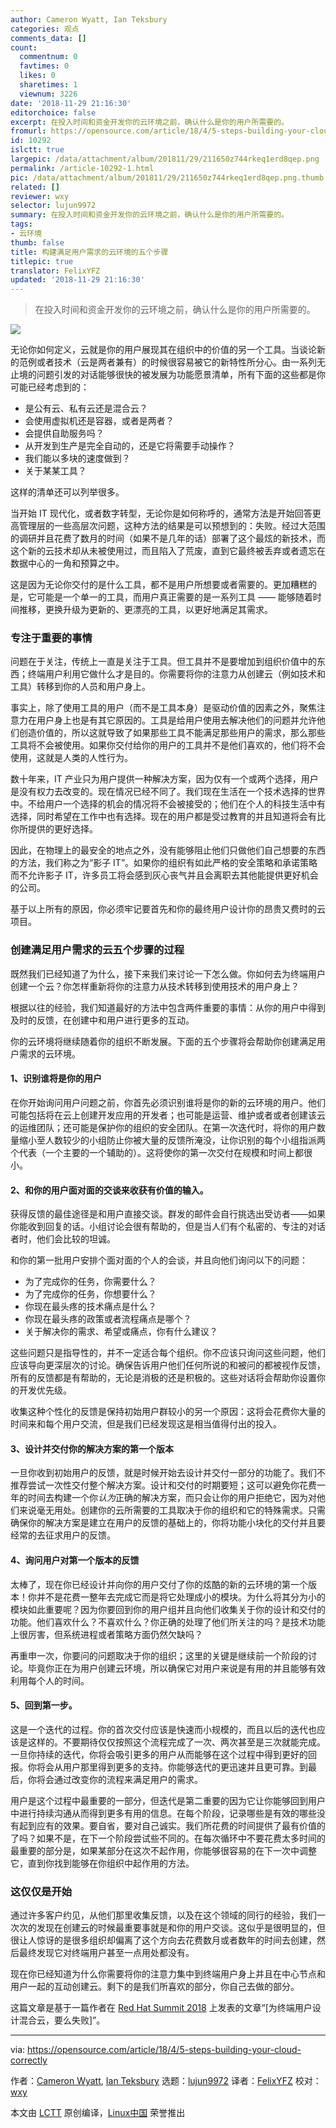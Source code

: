 ```yaml
---
author: Cameron Wyatt, Ian Teksbury
categories: 观点
comments_data: []
count:
  commentnum: 0
  favtimes: 0
  likes: 0
  sharetimes: 1
  viewnum: 3226
date: '2018-11-29 21:16:30'
editorchoice: false
excerpt: 在投入时间和资金开发你的云环境之前，确认什么是你的用户所需要的。
fromurl: https://opensource.com/article/18/4/5-steps-building-your-cloud-correctly
id: 10292
islctt: true
largepic: /data/attachment/album/201811/29/211650z744rkeq1erd8qep.png
permalink: /article-10292-1.html
pic: /data/attachment/album/201811/29/211650z744rkeq1erd8qep.png.thumb.jpg
related: []
reviewer: wxy
selector: lujun9972
summary: 在投入时间和资金开发你的云环境之前，确认什么是你的用户所需要的。
tags:
- 云环境
thumb: false
title: 构建满足用户需求的云环境的五个步骤
titlepic: true
translator: FelixYFZ
updated: '2018-11-29 21:16:30'
---
```



> 
> 在投入时间和资金开发你的云环境之前，确认什么是你的用户所需要的。
> 
> 
> 


![](/data/attachment/album/201811/29/211650z744rkeq1erd8qep.png)


无论你如何定义，云就是你的用户展现其在组织中的价值的另一个工具。当谈论新的范例或者技术（云是两者兼有）的时候很容易被它的新特性所分心。由一系列无止境的问题引发的对话能够很快的被发展为功能愿景清单，所有下面的这些都是你可能已经考虑到的：


* 是公有云、私有云还是混合云？
* 会使用虚拟机还是容器，或者是两者？
* 会提供自助服务吗？
* 从开发到生产是完全自动的，还是它将需要手动操作？
* 我们能以多块的速度做到？
* 关于某某工具？


这样的清单还可以列举很多。


当开始 IT 现代化，或者数字转型，无论你是如何称呼的，通常方法是开始回答更高管理层的一些高层次问题，这种方法的结果是可以预想到的：失败。经过大范围的调研并且花费了数月的时间（如果不是几年的话）部署了这个最炫的新技术，而这个新的云技术却从未被使用过，而且陷入了荒废，直到它最终被丢弃或者遗忘在数据中心的一角和预算之中。


这是因为无论你交付的是什么工具，都不是用户所想要或者需要的。更加糟糕的是，它可能是一个单一的工具，而用户真正需要的是一系列工具 —— 能够随着时间推移，更换升级为更新的、更漂亮的工具，以更好地满足其需求。


### 专注于重要的事情


问题在于关注，传统上一直是关注于工具。但工具并不是要增加到组织价值中的东西；终端用户利用它做什么才是目的。你需要将你的注意力从创建云（例如技术和工具）转移到你的人员和用户身上。


事实上，除了使用工具的用户（而不是工具本身）是驱动价值的因素之外，聚焦注意力在用户身上也是有其它原因的。工具是给用户使用去解决他们的问题并允许他们创造价值的，所以这就导致了如果那些工具不能满足那些用户的需求，那么那些工具将不会被使用。如果你交付给你的用户的工具并不是他们喜欢的，他们将不会使用，这就是人类的人性行为。


数十年来，IT 产业只为用户提供一种解决方案，因为仅有一个或两个选择，用户是没有权力去改变的。现在情况已经不同了。我们现在生活在一个技术选择的世界中。不给用户一个选择的机会的情况将不会被接受的；他们在个人的科技生活中有选择，同时希望在工作中也有选择。现在的用户都是受过教育的并且知道将会有比你所提供的更好选择。


因此，在物理上的最安全的地点之外，没有能够阻止他们只做他们自己想要的东西的方法，我们称之为“影子 IT”。如果你的组织有如此严格的安全策略和承诺策略而不允许影子 IT，许多员工将会感到灰心丧气并且会离职去其他能提供更好机会的公司。


基于以上所有的原因，你必须牢记要首先和你的最终用户设计你的昂贵又费时的云项目。


### 创建满足用户需求的云五个步骤的过程


既然我们已经知道了为什么，接下来我们来讨论一下怎么做。你如何去为终端用户创建一个云？你怎样重新将你的注意力从技术转移到使用技术的用户身上？


根据以往的经验，我们知道最好的方法中包含两件重要的事情：从你的用户中得到及时的反馈，在创建中和用户进行更多的互动。


你的云环境将继续随着你的组织不断发展。下面的五个步骤将会帮助你创建满足用户需求的云环境。


#### 1、识别谁将是你的用户


在你开始询问用户问题之前，你首先必须识别谁将是你的新的云环境的用户。他们可能包括将在云上创建开发应用的开发者；也可能是运营、维护或者或者创建该云的运维团队；还可能是保护你的组织的安全团队。在第一次迭代时，将你的用户数量缩小至人数较少的小组防止你被大量的反馈所淹没，让你识别的每个小组指派两个代表（一个主要的一个辅助的）。这将使你的第一次交付在规模和时间上都很小。


#### 2、和你的用户面对面的交谈来收获有价值的输入。


获得反馈的最佳途径是和用户直接交谈。群发的邮件会自行挑选出受访者——如果你能收到回复的话。小组讨论会很有帮助的，但是当人们有个私密的、专注的对话者时，他们会比较的坦诚。


和你的第一批用户安排个面对面的个人的会谈，并且向他们询问以下的问题：


* 为了完成你的任务，你需要什么？
* 为了完成你的任务，你想要什么？
* 你现在最头疼的技术痛点是什么？
* 你现在最头疼的政策或者流程痛点是哪个？
* 关于解决你的需求、希望或痛点，你有什么建议？


这些问题只是指导性的，并不一定适合每个组织。你不应该只询问这些问题，他们应该导向更深层次的讨论。确保告诉用户他们任何所说的和被问的都被视作反馈，所有的反馈都是有帮助的，无论是消极的还是积极的。这些对话将会帮助你设置你的开发优先级。


收集这种个性化的反馈是保持初始用户群较小的另一个原因：这将会花费你大量的时间来和每个用户交流，但是我们已经发现这是相当值得付出的投入。


#### 3、设计并交付你的解决方案的第一个版本


一旦你收到初始用户的反馈，就是时候开始去设计并交付一部分的功能了。我们不推荐尝试一次性交付整个解决方案。设计和交付的时期要短；这可以避免你花费一年的时间去构建一个你*认为*正确的解决方案，而只会让你的用户拒绝它，因为对他们来说毫无用处。创建你的云所需要的工具取决于你的组织和它的特殊需求。只需确保你的解决方案是建立在用户的反馈的基础上的，你将功能小块化的交付并且要经常的去征求用户的反馈。


#### 4、询问用户对第一个版本的反馈


太棒了，现在你已经设计并向你的用户交付了你的炫酷的新的云环境的第一个版本！你并不是花费一整年去完成它而是将它处理成小的模块。为什么将其分为小的模块如此重要呢？因为你要回到你的用户组并且向他们收集关于你的设计和交付的功能。他们喜欢什么？不喜欢什么？你正确的处理了他们所关注的吗？是技术功能上很厉害，但系统进程或者策略方面仍然欠缺吗？


再重申一次，你要问的问题取决于你的组织；这里的关键是继续前一个阶段的讨论。毕竟你正在为用户创建云环境，所以确保它对用户来说是有用的并且能够有效利用每个人的时间。


#### 5、回到第一步。


这是一个迭代的过程。你的首次交付应该是快速而小规模的，而且以后的迭代也应该是这样的。不要期待仅仅按照这个流程完成了一次、两次甚至是三次就能完成。一旦你持续的迭代，你将会吸引更多的用户从而能够在这个过程中得到更好的回报。你将会从用户那里得到更多的支持。你能够迭代的更迅速并且更可靠。到最后，你将会通过改变你的流程来满足用户的需求。


用户是这个过程中最重要的一部分，但迭代是第二重要的因为它让你能够回到用户中进行持续沟通从而得到更多有用的信息。在每个阶段，记录哪些是有效的哪些没有起到应有的效果。要自省，要对自己诚实。我们所花费的时间提供了最有价值的了吗？如果不是，在下一个阶段尝试些不同的。在每次循环中不要花费太多时间的最重要的部分是，如果某部分在这次不起作用，你能够很容易的在下一次中调整它，直到你找到能够在你组织中起作用的方法。


### 这仅仅是开始


通过许多客户约见，从他们那里收集反馈，以及在这个领域的同行的经验，我们一次次的发现在创建云的时候最重要事就是和你的用户交谈。这似乎是很明显的，但很让人惊讶的是很多组织却偏离了这个方向去花费数月或者数年的时间去创建，然后最终发现它对终端用户甚至一点用处都没有。


现在你已经知道为什么你需要将你的注意力集中到终端用户身上并且在中心节点和用户一起的互动创建云。剩下的是我们所喜欢的部分，你自己去做的部分。


这篇文章是基于一篇作者在 [Red Hat Summit 2018](https://www.redhat.com/en/summit/2018) 上发表的文章“[为终端用户设计混合云，要么失败]”。




---


via: <https://opensource.com/article/18/4/5-steps-building-your-cloud-correctly>


作者：[Cameron Wyatt](https://opensource.com/users/cameronmwyatt), [Ian Teksbury](https://opensource.com/users/itewk) 选题：[lujun9972](https://github.com/lujun9972) 译者：[FelixYFZ](https://github.com/FelixYFZ) 校对：[wxy](https://github.com/wxy)


本文由 [LCTT](https://github.com/LCTT/TranslateProject) 原创编译，[Linux中国](https://linux.cn/) 荣誉推出